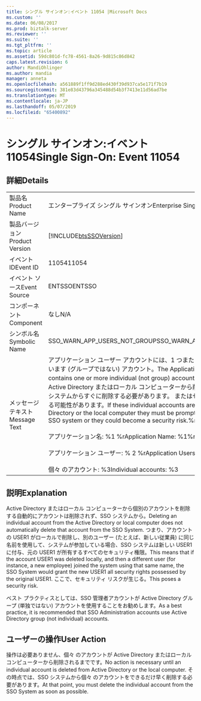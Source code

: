 ```yaml
---
title: シングル サインオン:イベント 11054 |Microsoft Docs
ms.custom: ''
ms.date: 06/08/2017
ms.prod: biztalk-server
ms.reviewer: ''
ms.suite: ''
ms.tgt_pltfrm: ''
ms.topic: article
ms.assetid: 59dc801d-fc78-4561-8a26-9d815c86d842
caps.latest.revision: 6
author: MandiOhlinger
ms.author: mandia
manager: anneta
ms.openlocfilehash: a561889f1ff9d288ed430f39d937ca5e171f7b19
ms.sourcegitcommit: 381e83d43796a345488d54b3f7413e11d56ad7be
ms.translationtype: MT
ms.contentlocale: ja-JP
ms.lasthandoff: 05/07/2019
ms.locfileid: "65400892"
---
```

# <a name="single-sign-on-event-11054"></a><span data-ttu-id="3d5cd-102">シングル サインオン:イベント 11054</span><span class="sxs-lookup"><span data-stu-id="3d5cd-102">Single Sign-On: Event 11054</span></span>
## <a name="details"></a><span data-ttu-id="3d5cd-103">詳細</span><span class="sxs-lookup"><span data-stu-id="3d5cd-103">Details</span></span>  
  
|                 |                                                                                                                                                                                                                                                                                                                                                                               |
|-----------------|-------------------------------------------------------------------------------------------------------------------------------------------------------------------------------------------------------------------------------------------------------------------------------------------------------------------------------------------------------------------------------|
|  <span data-ttu-id="3d5cd-104">製品名</span><span class="sxs-lookup"><span data-stu-id="3d5cd-104">Product Name</span></span>   |                                                                                                                                                                           <span data-ttu-id="3d5cd-105">エンタープライズ シングル サインオン</span><span class="sxs-lookup"><span data-stu-id="3d5cd-105">Enterprise Single Sign-On</span></span>                                                                                                                                                                           |
| <span data-ttu-id="3d5cd-106">製品バージョン</span><span class="sxs-lookup"><span data-stu-id="3d5cd-106">Product Version</span></span> |                                                                                                                                                          [!INCLUDE[btsSSOVersion](../includes/btsssoversion-md.md)]                                                                                                                                                           |
|    <span data-ttu-id="3d5cd-107">イベント ID</span><span class="sxs-lookup"><span data-stu-id="3d5cd-107">Event ID</span></span>     |                                                                                                                                                                                     <span data-ttu-id="3d5cd-108">11054</span><span class="sxs-lookup"><span data-stu-id="3d5cd-108">11054</span></span>                                                                                                                                                                                     |
|  <span data-ttu-id="3d5cd-109">イベント ソース</span><span class="sxs-lookup"><span data-stu-id="3d5cd-109">Event Source</span></span>   |                                                                                                                                                                                    <span data-ttu-id="3d5cd-110">ENTSSO</span><span class="sxs-lookup"><span data-stu-id="3d5cd-110">ENTSSO</span></span>                                                                                                                                                                                     |
|    <span data-ttu-id="3d5cd-111">コンポーネント</span><span class="sxs-lookup"><span data-stu-id="3d5cd-111">Component</span></span>    |                                                                                                                                                                                      <span data-ttu-id="3d5cd-112">なし</span><span class="sxs-lookup"><span data-stu-id="3d5cd-112">N/A</span></span>                                                                                                                                                                                      |
|  <span data-ttu-id="3d5cd-113">シンボル名</span><span class="sxs-lookup"><span data-stu-id="3d5cd-113">Symbolic Name</span></span>  |                                                                                                                                                                         <span data-ttu-id="3d5cd-114">SSO_WARN_APP_USERS_NOT_GROUP</span><span class="sxs-lookup"><span data-stu-id="3d5cd-114">SSO_WARN_APP_USERS_NOT_GROUP</span></span>                                                                                                                                                                          |
|  <span data-ttu-id="3d5cd-115">メッセージ テキスト</span><span class="sxs-lookup"><span data-stu-id="3d5cd-115">Message Text</span></span>   | <span data-ttu-id="3d5cd-116">アプリケーション ユーザー アカウントには、1 つまたは複数の個人が含まれています (グループではない) アカウント。</span><span class="sxs-lookup"><span data-stu-id="3d5cd-116">The Application Users account contains one or more individual (not group) accounts.</span></span> <span data-ttu-id="3d5cd-117">この単独アカウントが Active Directory またはローカル コンピューターから削除された場合は、SSO システムからすぐに削除する必要があります。 またはセキュリティ risk.%r になる可能性があります。</span><span class="sxs-lookup"><span data-stu-id="3d5cd-117">If these individual accounts are deleted from Active Directory or the local computer they must be promptly removed from the SSO system or they could become a security risk.%r</span></span><br /><br /> <span data-ttu-id="3d5cd-118">アプリケーション名: %1 %r</span><span class="sxs-lookup"><span data-stu-id="3d5cd-118">Application Name: %1%r</span></span><br /><br /> <span data-ttu-id="3d5cd-119">アプリケーション ユーザー: % 2 %r</span><span class="sxs-lookup"><span data-stu-id="3d5cd-119">Application Users: %2%r</span></span><br /><br /> <span data-ttu-id="3d5cd-120">個々 のアカウント: %3</span><span class="sxs-lookup"><span data-stu-id="3d5cd-120">Individual accounts: %3</span></span> |
  
## <a name="explanation"></a><span data-ttu-id="3d5cd-121">説明</span><span class="sxs-lookup"><span data-stu-id="3d5cd-121">Explanation</span></span>  
 <span data-ttu-id="3d5cd-122">Active Directory またはローカル コンピューターから個別のアカウントを削除する自動的にアカウントは削除されず、SSO システムから。</span><span class="sxs-lookup"><span data-stu-id="3d5cd-122">Deleting an individual account from the Active Directory or local computer does not automatically delete that account from the SSO System.</span></span> <span data-ttu-id="3d5cd-123">つまり、アカウントの USER1 がローカルで削除し、別のユーザー (たとえば、新しい従業員) に同じ名前を使用して、システムが参加している場合、SSO システムは新しい USER1 に付与、元の USER1 が所有するすべてのセキュリティ権限。</span><span class="sxs-lookup"><span data-stu-id="3d5cd-123">This means that if the account USER1 was deleted locally, and then a different user (for instance, a new employee) joined the system using that same name, the SSO System would grant the new USER1 all security rights possessed by the original USER1.</span></span> <span data-ttu-id="3d5cd-124">ここで、セキュリティ リスクが生じる。</span><span class="sxs-lookup"><span data-stu-id="3d5cd-124">This poses a security risk.</span></span>  
  
 <span data-ttu-id="3d5cd-125">ベスト プラクティスとしては、SSO 管理者アカウントが Active Directory グループ (単独ではない) アカウントを使用することをお勧めします。</span><span class="sxs-lookup"><span data-stu-id="3d5cd-125">As a best practice, it is recommended that SSO Administration accounts use Active Directory group (not individual) accounts.</span></span>  
  
## <a name="user-action"></a><span data-ttu-id="3d5cd-126">ユーザーの操作</span><span class="sxs-lookup"><span data-stu-id="3d5cd-126">User Action</span></span>  
 <span data-ttu-id="3d5cd-127">操作は必要ありません、個々 のアカウントが Active Directory またはローカル コンピューターから削除されるまでです。</span><span class="sxs-lookup"><span data-stu-id="3d5cd-127">No action is necessary until an individual account is deleted from Active Directory or the local computer.</span></span> <span data-ttu-id="3d5cd-128">その時点では、SSO システムから個々 のアカウントをできるだけ早く削除する必要があります。</span><span class="sxs-lookup"><span data-stu-id="3d5cd-128">At that point, you must delete the individual account from the SSO System as soon as possible.</span></span>